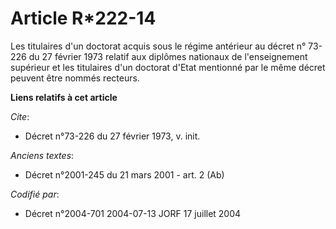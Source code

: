 # Article R*222-14

Les titulaires d'un doctorat acquis sous le régime antérieur au décret n° 73-226 du 27 février 1973 relatif aux diplômes
nationaux de l'enseignement supérieur et les titulaires d'un doctorat d'Etat mentionné par le même décret peuvent être nommés
recteurs.

**Liens relatifs à cet article**

_Cite_:

  - Décret n°73-226 du 27 février 1973, v. init.

_Anciens textes_:

  - Décret n°2001-245 du 21 mars 2001 - art. 2 (Ab)

_Codifié par_:

  - Décret n°2004-701 2004-07-13 JORF 17 juillet 2004
